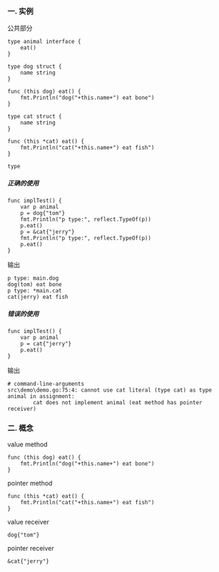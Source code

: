### 一. 实例     
公共部分
```golang
type animal interface {
	eat()
}

type dog struct {
	name string
}

func (this dog) eat() {
	fmt.Println("dog("+this.name+") eat bone")
}

type cat struct {
	name string
}

func (this *cat) eat() {
	fmt.Println("cat("+this.name+") eat fish")
}

type 
```

##### 正确的使用
```golang
func implTest() {
	var p animal 
	p = dog{"tom"}
	fmt.Println("p type:", reflect.TypeOf(p))
	p.eat()
	p = &cat{"jerry"}
	fmt.Println("p type:", reflect.TypeOf(p))
	p.eat()
}
```
输出
```
p type: main.dog
dog(tom) eat bone
p type: *main.cat
cat(jerry) eat fish
```

##### 错误的使用
```golang
func implTest() {
	var p animal 
	p = cat{"jerry"}
	p.eat()
}
```
输出
```
# command-line-arguments
src\demo\demo.go:75:4: cannot use cat literal (type cat) as type animal in assignment:
        cat does not implement animal (eat method has pointer receiver)
```

### 二. 概念
value method
```golang
func (this dog) eat() {
	fmt.Println("dog("+this.name+") eat bone")
}
```
pointer method
```golang
func (this *cat) eat() {
	fmt.Println("cat("+this.name+") eat fish")
}
```
value receiver
```golang
dog{"tom"}
```
pointer receiver
```golang
&cat{"jerry"}
```
